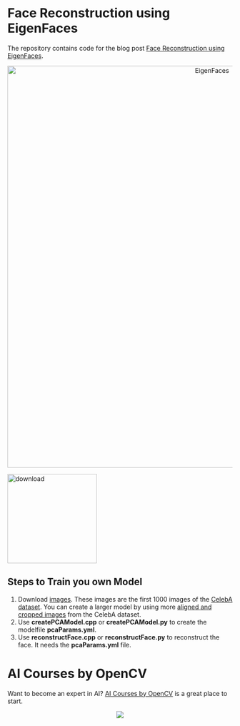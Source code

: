 # Face Reconstruction using EigenFaces

The repository contains code for the blog post [Face Reconstruction using EigenFaces](https://www.learnopencv.com/face-reconstruction-using-eigenfaces-cpp-python/).

<p align="center"><img src="https://learnopencv.com/wp-content/uploads/2018/01/face-reconstruction-using-eigenfaces.jpg" alt="EigenFaces" width="900"></p>

[<img src="https://learnopencv.com/wp-content/uploads/2022/07/download-button-e1657285155454.png" alt="download" width="200">](https://www.dropbox.com/scl/fo/dwcfw2tg65dxt1ijbtnje/h?dl=1&rlkey=q3cc6nxe3t6gt76fdutr59trd)


## Steps to Train you own Model

1. Download [images](http://www.learnopencv.com/wp-content/uploads/2018/01/CalebA-1000-images.zip). These images are the first 1000 images of the [CelebA dataset](http://mmlab.ie.cuhk.edu.hk/projects/CelebA.html). You can create a larger model by using more [aligned and cropped images](https://www.dropbox.com/sh/8oqt9vytwxb3s4r/AADIKlz8PR9zr6Y20qbkunrba/Img/img_align_celeba.zip?dl=0) from the CelebA dataset. 
2. Use **createPCAModel.cpp** or **createPCAModel.py** to create the modelfile **pcaParams.yml**.
3. Use **reconstructFace.cpp** or **reconstructFace.py** to reconstruct the face. It needs the **pcaParams.yml** file. 


# AI Courses by OpenCV

Want to become an expert in AI? [AI Courses by OpenCV](https://opencv.org/courses/) is a great place to start. 

<a href="https://opencv.org/courses/">
<p align="center"> 
<img src="https://learnopencv.com/wp-content/uploads/2023/01/AI-Courses-By-OpenCV-Github.png">
</p>
</a>
